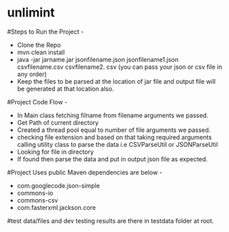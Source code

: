 # unlimint
#Steps to Run the Project -
  -  Clone the Repo
  -  mvn clean install
  -  java -jar jarname.jar jsonfilename.json jsonfilename1.json csvfilename.csv csvfilename2. csv      (you can pass your json or csv file in any order)
  -  Keep the files to be parsed at the location of jar file and output file will be generated at that location also.
  
  
#Project Code Flow -
  -  In Main class fetching filname from filename arguments we passed.
  -  Get Path of current directory
  -  Created a thread pool equal to number of file arguments we passed.
  -  checking file extension and based on that taking required arguments calling utility class to parse the data i.e  CSVParseUtil  or JSONParseUtil
  -  Looking for file in directory
  -  If found then parse the data and put in output json file as expected.
    
    
    
 #Project Uses public Maven dependencies are below -
  -  com.googlecode.json-simple
  -  commons-io
  -  commons-csv
  -  com.fasterxml.jackson.core


#test data/files and dev testing results are there in testdata folder at root.
    
